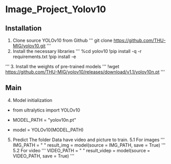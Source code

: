 # Image_Project_Yolov10

## Installation
1. Clone source YOLOv10 from Github
'''
git clone https://github.com/THU-MIG/yolov10.git
'''
2. Install the necessary libraries
'''
%cd yolov10
!pip install -q -r requirements.txt
!pip install -e

'''
3. Install the weights of pre-trained models
'''
!wget https://github.com/THU-MIG/yolov10/releases/download/v1.1/yolov10n.pt
'''
## Main
4. Model initialization
- from ultralytics import YOLOv10

- MODEL_PATH = "yolov10n.pt"
- model = YOLOv10(MODEL_PATH)

5. Predict
The folder Data have video and picture to train.
5.1 For images
'''
IMG_PATH = " "
result_img = model(source = IMG_PATH, save = True)
'''
5.2 For video
'''
VIDEO_PATH = " "
result_videp = model(source = VIDEO_PATH, save = True)
'''
